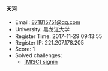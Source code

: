 #### 天河  

* Email: 871815751@qq.com  
* University: 黑龙江大学  
* Register Time: 2017-11-29 09:13:55  
* Register IP: 221.207.178.205  
* Score: 1  
* Solved challenges: 
  * [[MISC] signin](https://github.com/SniperOJ/Challenges/blob/master/web/signin.json)  
